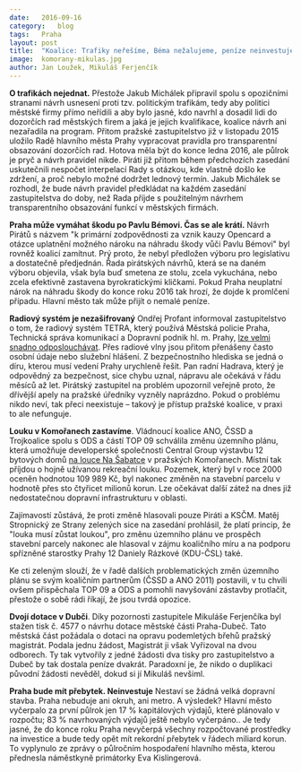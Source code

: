 ```yaml
---
date:	2016-09-16
category:	blog
tags:	Praha
layout:	post
title:	"Koalice: Trafiky neřešíme, Béma nežalujeme, peníze neinvestujeme." 
image:	komorany-mikulas.jpg
author:	Jan Loužek, Mikuláš Ferjenčík
---
```


**O trafikách nejednat.** Přestože Jakub Michálek připravil spolu s opozičními stranami návrh usnesení proti tzv. politickým trafikám, tedy aby politici městské firmy přímo neřídili a aby bylo jasné, kdo navrhl a dosadil lidi do dozorčích rad městských firem a jaká je jejich kvalifikace, koalice návrh ani nezařadila na program. Přitom pražské zastupitelstvo již v listopadu 2015 uložilo Radě hlavního města Prahy vypracovat pravidla pro transparentní obsazování dozorčích rad. Hotova měla být do konce ledna 2016, ale půlrok je pryč a návrh pravidel nikde. Piráti již přitom během předchozích zasedání uskutečnili nespočet interpelací Rady s otázkou, kde vlastně došlo ke zdržení, a proč nebylo možné dodržet lednový termín. Jakub Michálek se rozhodl, že bude návrh pravidel předkládat na každém zasedání zastupitelstva do doby, než Rada příjde s použitelným návrhem transparentního obsazování funkcí v městských firmách.

**Praha může vymáhat škodu po Pavlu Bémovi. Čas se ale krátí.** Návrh Pirátů s názvem "k primární zodpovědnosti za vznik kauzy Opencard a otázce uplatnění možného nároku na náhradu škody vůči Pavlu Bémovi" byl rovněž koalicí zamítnut. Prý proto, že nebyl předložen výboru pro legislativu a dostatečně předjednán. Řada pirátských návrhů, která se na daném výboru objevila, však byla buď smetena ze stolu, zcela vykuchána, nebo zcela efektivně zastavena byrokratickými kličkami. Pokud Praha neuplatní nárok na náhradu škody do konce roku 2016 tak hrozí, že dojde k promlčení případu. Hlavní město tak může přijít o nemalé peníze.

**Radiový systém je nezašifrovaný** Ondřej Profant informoval zastupitelstvo o tom, že radiový systém TETRA, který používá Městská policie Praha, Technická správa komunikací a Dopravní podnik hl. m. Prahy, [lze velmi snadno odposlouchávat](https://praha.pirati.cz/odposlouchavani.html). Přes radiové vlny jsou přitom přenášeny často osobní údaje nebo služební hlášení. Z bezpečnostního hlediska se jedná o díru, kterou musí vedení Prahy urychleně řešit. Pan radní Hadrava, který je odpovědný za bezpečnost, sice chybu uznal, nápravu ale očekává v řádu měsíců až let. Pirátský zastupitel na problém upozornil veřejně proto, že dřívější apely na pražské úředníky vyzněly naprázdno. Pokud o problému nikdo neví, tak přeci neexistuje – takový je přístup pražské koalice, v praxi to ale nefunguje.

**Louku v Komořanech zastavíme**. Vládnoucí koalice ANO, ČSSD a Trojkoalice spolu s ODS a částí TOP 09 schválila změnu územního plánu, která umožňuje developerské společnosti Central Group výstavbu 12 bytových domů [na louce Na Šabatce](http://www.piratskelisty.cz/clanek-1441-louka-za-150-milionu) v pražských Komořanech. Místní tak příjdou o hojně užívanou rekreační louku. Pozemek, který byl v roce 2000 oceněn hodnotou 109 989 Kč, byl nakonec změněn na stavební parcelu v hodnotě přes sto čtyřicet milionů korun. Lze očekávat další zátež na dnes již nedostatečnou dopravní infrastrukturu v oblasti.

Zajímavostí zůstává, že proti změně hlasovali pouze Piráti a KSČM. Matěj Stropnický ze Strany zelených sice na zasedání prohlásil, že platí princip, že "louka musí zůstat loukou", pro změnu územního plánu ve prospěch stavební parcely nakonec ale hlasoval v zájmu koaličního míru a na podporu spřízněné starostky Prahy 12 Daniely Rázkové (KDU-ČSL) také. 

Ke cti zeleným slouží, že v řadě dalších problematických změn územního plánu se svým koaličním partnerům (ČSSD a ANO 2011) postavili, v tu chvíli ovšem přispěchala TOP 09 a ODS a pomohli navyšování zástavby protlačit, přestože o sobě rádi říkají, že jsou tvrdá opozice. 

**Dvojí dotace v Dubči**. Díky pozornosti zastupitele Mikuláše Ferjenčíka byl stažen tisk č. 4577 o návrhu dotace městské části Praha-Dubeč. Tato městská část požádala o dotaci na opravu podemletých břehů pražský magistrát. Podala jednu žádost, Magistrát ji však Vyřizoval na dvou odborech. Ty tak vytvořily z jedné žádosti dva tisky pro zastupitelstvo a Dubeč by tak dostala peníze dvakrát. Paradoxní je, že nikdo o duplikaci původní žádosti nevěděl, dokud si jí Mikuláš nevšiml. 

**Praha bude mít přebytek. Neinvestuje** Nestaví se žádná velká dopravní stavba. Praha nebuduje ani okruh, ani metro. A výsledek? Hlavní město vyčerpalo za první půlrok jen 17 % kapitálových výdajů, které plánovalo v rozpočtu; 83 % navrhovaných výdajů ještě nebylo vyčerpáno.. Je tedy jasné, že do konce roku Praha nevyčerpá všechny rozpočtované prostředky na investice a bude tedy opět mít rekordní přebytek v řádech miliard korun. To vyplynulo ze zprávy o půlročním hospodaření hlavního města, kterou přednesla náměstkyně primátorky Eva Kislingerová. 
